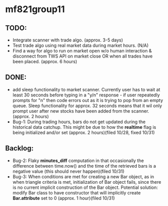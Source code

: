 # mf821group11

## TODO:
- Integrate scanner with trade algo. (approx. 3-5 days)
- Test trade algo using real market data during market hours. (N/A)
- Find a way for algo to run on market open w/o human interaction & disconnect from TWS API on market close OR when all trades have been placed. (approx. 6 hours)


## DONE:
- add sleep functionality to market scanner. Currently user has to wait at least 30 seconds before typing in a "y/n" response - if user repeatedly prompts for "n" then code errors out as it is trying to pop from an empty queue. Sleep functionality for approx. 32 seconds means that it wil only prompt user after new stocks have been added from the scanner. (approx. 2 hours)
- Bug-1: During trading hours, bars do not get updated during the historical data catchup. This might be due to how the **realtime** flag is being initialized and/or set (approx. 2 hours)(filed 10/28, fixed 10/31)




## Backlog:
- Bug-2: Flaky **minutes_diff** computation in that occasionally the difference between time.now() and the time of the retrieved bars is a negative value (this should never happen)(filed 10/31)
- Bug-3: When conditions are met for creating a new Bar object, as in when triangle criteria is met, initialization of Bar object fails, since there is no current implicit construction of the Bar object. Potential solution: modify Bar class to have constructor that will implicitly create **Bar.attribute** set to 0 (approx. 1 hour)(filed 10/31)
